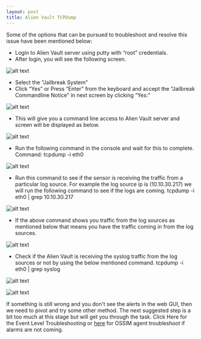 ```yaml
---
layout: post
title: Alien Vault TCPDump
---
```


Some of the options that can be pursued to troubleshoot and resolve this issue have been mentioned below:


* Login to Alien Vault server using putty with “root” credentials.
* After login, you will see the following screen.

![alt text](https://mysticwayfarer7.github.io/mssp-soc/images/4.png "Alien Vault Console Login Page")

* Select the “Jailbreak System”
* Click “Yes” or Press “Enter” from the keyboard and accept the “Jailbreak Commandline Notice” in next screen by clicking “Yes:”

![alt text](https://mysticwayfarer7.github.io/mssp-soc/images/5.png "Alien Vault Confirmation")

* This will give you a command line access to Alien Vault server and screen will be displayed as below.

![alt text](https://mysticwayfarer7.github.io/mssp-soc/images/6.png "Alien Vault Confirmation")

* Run the following command in the console and wait for this to complete. Command: tcpdump -i eth0

![alt text](https://mysticwayfarer7.github.io/mssp-soc/images/13.png "TCPDump command")

* Run this command to see if the sensor is receiving the traffic from a particular log source. For example the log source ip is (10.10.30.217) we will run the following command to see if the logs are coming.
                                      tcpdump -i eth0 | grep 10.10.30.217

![alt text](https://mysticwayfarer7.github.io/mssp-soc/images/14.png "Grep command")

* If the above command shows you traffic from the log sources as mentioned below that means you have the traffic coming in from the log sources.

![alt text](https://mysticwayfarer7.github.io/mssp-soc/images/14.png "Grep command")

* Check if the Alien Vault is receiving the syslog traffic from the log sources or not by using the below mentioned command.
tcpdump -i eth0 | grep syslog

![alt text](https://mysticwayfarer7.github.io/mssp-soc/images/15.png "Grep command")







![alt text](https://mysticwayfarer7.github.io/mssp-soc/images/11.png "Alien Vault Browser GUI")

If something is still wrong and you don't see the alerts in the web GUI, then we need to pivot and try some other method. The next suggested step is a bit too much at this stage but will get you through the task. Click Here for the Event Level Troubleshooting or [here](https://mysticwayfarer7.github.io/mssp-soc/2020/04/04/alarms-notcoming-alienvault/) for OSSIM agent troubleshoot if alarms are not coming.

